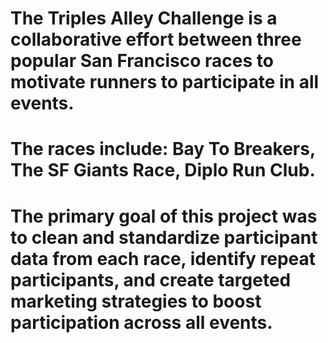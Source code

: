 # The Triples Alley Challenge is a collaborative effort between three popular San Francisco races to motivate runners to participate in all events. 
# The races include: Bay To Breakers, The SF Giants Race, Diplo Run Club. 
# The primary goal of this project was to clean and standardize participant data from each race, identify repeat participants, and create targeted marketing strategies to boost participation across all events.
